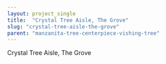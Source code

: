 ```yaml
---
layout: project_single
title:  "Crystal Tree Aisle, The Grove"
slug: "crystal-tree-aisle-the-grove"
parent: "manzanita-tree-centerpiece-vishing-tree"
---
```

Crystal Tree Aisle, The Grove